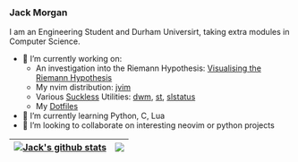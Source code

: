 ### Jack Morgan

<!--

- 🔭 I’m currently working on ...
- 🌱 I’m currently learning ...
- 👯 I’m looking to collaborate on ...
- 🤔 I’m looking for help with ...
- 💬 Ask me about ...
- 📫 How to reach me: ...
- 😄 Pronouns: ...
- ⚡ Fun fact: ...
-->
I am an Engineering Student and Durham Universirt, taking extra modules in Computer Science.

- 🔭 I’m currently working on:
  - An investigation into the Riemann Hypothesis: [Visualising the Riemann Hypothesis](https://www.github.com/jackm245/Riemann-Hypothesis)
  - My nvim distribution: [jvim](https://www.github.com/jackm245/jvim)
  - Various [Suckless](https://www.suckless.org/) Utilities: [dwm](https://www.github.com/jackm245/dwm), [st](https://www.github.com/jackm245/st), [slstatus](https://www.github.com/jackm245/slstatus)
  - My [Dotfiles](https://github.com/jackm245/dotfiles)
- 🌱 I’m currently learning Python, C, Lua
- 👯 I’m looking to collaborate on interesting neovim or python projects
<!-- 👯 I’m looking to collaborate on ...
- 🤔 I’m looking for help with ...
- 💬 Ask me about ...
- 📫 How to reach me: ...
- 😄 Pronouns: ...
- ⚡ Fun fact: ...
-->

| <a href="https://github.com/jackm245"><img align="center" src="https://github-readme-stats.vercel.app/api?username=jackm245&theme=github_dark&show_icons=true&hide=issues&hide_border=true" alt="Jack's github stats" /></a> | <a href="https://github.com/jackm245"><img align="center" src="https://github-readme-stats.vercel.app/api/top-langs/?username=jackm245&theme=github_dark&layout=compact&hide_border=true&langs_count=6" /></a> |
| ------------- | ------------- |

